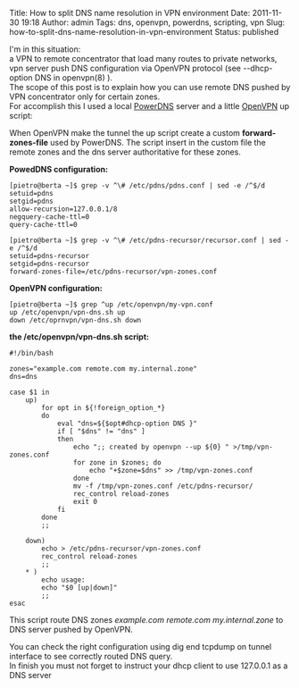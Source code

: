 Title: How to split DNS name resolution in VPN environment
Date: 2011-11-30 19:18
Author: admin
Tags: dns, openvpn, powerdns, scripting, vpn
Slug: how-to-split-dns-name-resolution-in-vpn-environment
Status: published

I'm in this situation:  
a VPN to remote concentrator that load many routes to private networks,
vpn server push DNS configuration via OpenVPN protocol (see
--dhcp-option DNS in openvpn(8) ).  
The scope of this post is to explain how you can use remote DNS pushed
by VPN concentrator only for certain zones.  
For accomplish this I used a local [PowerDNS](http://www.powerdns.com)
server and a little [OpenVPN](http://www.openvpn.net) up script:

When OpenVPN make the tunnel the up script create a custom
**forward-zones-file** used by PowerDNS. The script insert in the custom
file the remote zones and the dns server authoritative for these zones.

**PowedDNS configuration:**

```
[pietro@berta ~]$ grep -v ^\# /etc/pdns/pdns.conf | sed -e /^$/d
setuid=pdns
setgid=pdns
allow-recursion=127.0.0.1/8
negquery-cache-ttl=0
query-cache-ttl=0
 
[pietro@berta ~]$ grep -v ^\# /etc/pdns-recursor/recursor.conf | sed -e /^$/d
setuid=pdns-recursor
setgid=pdns-recursor
forward-zones-file=/etc/pdns-recursor/vpn-zones.conf
```

**OpenVPN configuration:**

```
[pietro@berta ~]$ grep ^up /etc/openvpn/my-vpn.conf
up /etc/openvpn/vpn-dns.sh up
down /etc/oprnvpn/vpn-dns.sh down
```

**the /etc/openvpn/vpn-dns.sh script:**

```
#!/bin/bash
 
zones="example.com remote.com my.internal.zone"
dns=dns

case $1 in
    up)
        for opt in ${!foreign_option_*}
        do
            eval "dns=${$opt#dhcp-option DNS }"
            if [ "$dns" != "dns" ]
            then
                echo ";; created by openvpn --up ${0} " >/tmp/vpn-zones.conf
                for zone in $zones; do
                    echo "+$zone=$dns" >> /tmp/vpn-zones.conf
                done
                mv -f /tmp/vpn-zones.conf /etc/pdns-recursor/
                rec_control reload-zones
                exit 0
            fi
        done
        ;;
 
    down)
        echo > /etc/pdns-recursor/vpn-zones.conf
        rec_control reload-zones
        ;;
    * )
        echo usage:
        echo "$0 [up|down]"
        ;;
esac
```

This script route DNS zones *example.com remote.com my.internal.zone* to
DNS server pushed by OpenVPN.

You can check the right configuration using dig end tcpdump on tunnel
interface to see correctly routed DNS query.  
In finish you must not forget to instruct your dhcp client to use
127.0.0.1 as a DNS server

